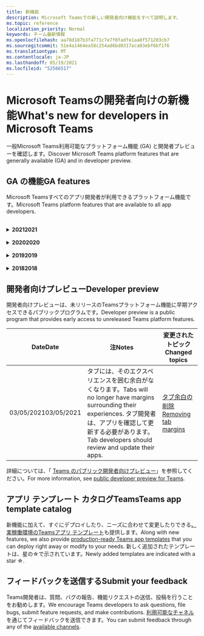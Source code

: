 ```yaml
---
title: 新機能
description: Microsoft Teamsでの新しい開発者向け機能をすべて説明します。
ms.topic: reference
localization_priority: Normal
keywords: チーム最新情報
ms.openlocfilehash: aa78d187b3fa771c7e7f0fadfe1aa8f571203cb7
ms.sourcegitcommit: 51e4a1464ea58c254ad6bd0317aca03ebf6bf1f6
ms.translationtype: MT
ms.contentlocale: ja-JP
ms.lasthandoff: 05/19/2021
ms.locfileid: "52566517"
---
```

# <a name="whats-new-for-developers-in-microsoft-teams"></a><span data-ttu-id="957e9-104">Microsoft Teamsの開発者向けの新機能</span><span class="sxs-lookup"><span data-stu-id="957e9-104">What's new for developers in Microsoft Teams</span></span>

<span data-ttu-id="957e9-105">一般Microsoft Teams利用可能なプラットフォーム機能 (GA) と開発者プレビューを確認します。</span><span class="sxs-lookup"><span data-stu-id="957e9-105">Discover Microsoft Teams platform features that are generally available (GA) and in developer preview.</span></span>

## <a name="ga-features"></a><span data-ttu-id="957e9-106">GA の機能</span><span class="sxs-lookup"><span data-stu-id="957e9-106">GA features</span></span>

<span data-ttu-id="957e9-107">Microsoft Teamsすべてのアプリ開発者が利用できるプラットフォーム機能です。</span><span class="sxs-lookup"><span data-stu-id="957e9-107">Microsoft Teams platform features that are available to all app developers.</span></span>

<br>

<details>

<summary><span data-ttu-id="957e9-108"><b>2021</b></span><span class="sxs-lookup"><span data-stu-id="957e9-108"><b>2021</b></span></span></summary>

| <span data-ttu-id="957e9-109">**Date**</span><span class="sxs-lookup"><span data-stu-id="957e9-109">**Date**</span></span> | <span data-ttu-id="957e9-110">**注**</span><span class="sxs-lookup"><span data-stu-id="957e9-110">**Notes**</span></span> | <span data-ttu-id="957e9-111">**変更されたトピック**</span><span class="sxs-lookup"><span data-stu-id="957e9-111">**Changed topics**</span></span> |
| -------- | --------- | ------------------ |
|<span data-ttu-id="957e9-112">05/13/2021</span><span class="sxs-lookup"><span data-stu-id="957e9-112">05/13/2021</span></span>|<span data-ttu-id="957e9-113">mConnect とスクーラーに関する情報を追加しました。</span><span class="sxs-lookup"><span data-stu-id="957e9-113">Added information on mConnect and Skooler.</span></span>|[<span data-ttu-id="957e9-114">Moodle学習管理システム</span><span class="sxs-lookup"><span data-stu-id="957e9-114">Moodle learning management system</span></span>](resources/moodle-overview.md)
|<span data-ttu-id="957e9-115">05/10/2021</span><span class="sxs-lookup"><span data-stu-id="957e9-115">05/10/2021</span></span>| <span data-ttu-id="957e9-116">マニフェスト v1.10 がリリースされます。</span><span class="sxs-lookup"><span data-stu-id="957e9-116">Manifest v1.10 is released.</span></span>|[<span data-ttu-id="957e9-117">マニフェスト スキーマ</span><span class="sxs-lookup"><span data-stu-id="957e9-117">Manifest schema</span></span>](resources/schema/manifest-schema.md) |
|<span data-ttu-id="957e9-118">05/10/2021</span><span class="sxs-lookup"><span data-stu-id="957e9-118">05/10/2021</span></span>| <span data-ttu-id="957e9-119">アプリのカスタマイズ機能。</span><span class="sxs-lookup"><span data-stu-id="957e9-119">App customization feature.</span></span>| [<span data-ttu-id="957e9-120">Microsoft Teams アプリの設計</span><span class="sxs-lookup"><span data-stu-id="957e9-120">Designing your Microsoft Teams app</span></span>](~/concepts/design/design-teams-app-overview.md#app-customization) |
|<span data-ttu-id="957e9-121">05/07/2021</span><span class="sxs-lookup"><span data-stu-id="957e9-121">05/07/2021</span></span>| <span data-ttu-id="957e9-122">チャットでの音声通話とビデオ通話のディープリンク。</span><span class="sxs-lookup"><span data-stu-id="957e9-122">Deep links for audio and video calls in chat.</span></span> |[<span data-ttu-id="957e9-123">ディープ リンク</span><span class="sxs-lookup"><span data-stu-id="957e9-123">Deep links</span></span>](concepts/build-and-test/deep-links.md#deep-linking-to-an-audio-or-audio-video-call) |
|<span data-ttu-id="957e9-124">04/30/2021</span><span class="sxs-lookup"><span data-stu-id="957e9-124">04/30/2021</span></span>|<span data-ttu-id="957e9-125">Teams ストアにアプリを公開する方法に関する新しいガイダンス。</span><span class="sxs-lookup"><span data-stu-id="957e9-125">New guidance on how to publish apps to the Teams store.</span></span>|<span data-ttu-id="957e9-126">[Teams ストア へのアプリの公開](concepts/deploy-and-publish/appsource/publish.md) [、Teamsストア検証ガイドライン](concepts/deploy-and-publish/appsource/prepare/teams-store-validation-guidelines.md)</span><span class="sxs-lookup"><span data-stu-id="957e9-126">[Publish your app to the Teams store](concepts/deploy-and-publish/appsource/publish.md), [Teams store validation guidelines](concepts/deploy-and-publish/appsource/prepare/teams-store-validation-guidelines.md)</span></span> |
|<span data-ttu-id="957e9-127">04/29/2021</span><span class="sxs-lookup"><span data-stu-id="957e9-127">04/29/2021</span></span> | <span data-ttu-id="957e9-128">新機能: アダプティブ カードのユニバーサル アクション。</span><span class="sxs-lookup"><span data-stu-id="957e9-128">New: Universal Actions for Adaptive Cards.</span></span> | [<span data-ttu-id="957e9-129">アダプティブ カードのユニバーサル アクション</span><span class="sxs-lookup"><span data-stu-id="957e9-129">Universal Actions for Adaptive Cards</span></span>](task-modules-and-cards/cards/universal-actions-for-adaptive-cards/overview.md) |
|<span data-ttu-id="957e9-130">03/18/2021</span><span class="sxs-lookup"><span data-stu-id="957e9-130">03/18/2021</span></span>|<span data-ttu-id="957e9-131">注意: Bot Framework SDK のバージョン 4.10 以降に更新します `TeamsInfo.getMembers` `TeamsInfo.GetMembersAsync` 。</span><span class="sxs-lookup"><span data-stu-id="957e9-131">Notice: Update to version 4.10 or above of the Bot Framework SDK, as we've started with the deprecation process for `TeamsInfo.getMembers` and `TeamsInfo.GetMembersAsync`.</span></span> | [<span data-ttu-id="957e9-132">チーム/チャット メンバーのボット API の変更</span><span class="sxs-lookup"><span data-stu-id="957e9-132">Bot API Changes for Team/Chat Members</span></span>](resources/team-chat-member-api-changes.md) |
|<span data-ttu-id="957e9-133">03/05/2021</span><span class="sxs-lookup"><span data-stu-id="957e9-133">03/05/2021</span></span>|<span data-ttu-id="957e9-134">注意: タブには、そのエクスペリエンスを囲む余白がなくなります。</span><span class="sxs-lookup"><span data-stu-id="957e9-134">Notice: Tabs will no longer have margins surrounding their experiences.</span></span> <span data-ttu-id="957e9-135">タブ開発者は、アプリを確認して更新する必要があります。</span><span class="sxs-lookup"><span data-stu-id="957e9-135">Tab developers should review and update their apps.</span></span> | [<span data-ttu-id="957e9-136">タブ余白の削除</span><span class="sxs-lookup"><span data-stu-id="957e9-136">Removing tab margins</span></span>](resources/removing-tab-margins.md) |
|<span data-ttu-id="957e9-137">03/05/2021</span><span class="sxs-lookup"><span data-stu-id="957e9-137">03/05/2021</span></span>|<span data-ttu-id="957e9-138">既定のインストール スコープとグループの機能は、開発者プレビューで行われます。</span><span class="sxs-lookup"><span data-stu-id="957e9-138">Default install scope and group capability is in developer preview.</span></span>| [<span data-ttu-id="957e9-139">既定のインストール スコープとグループの機能</span><span class="sxs-lookup"><span data-stu-id="957e9-139">Default install scope and group capability</span></span>](concepts/deploy-and-publish/add-default-install-scope.md) |
|<span data-ttu-id="957e9-140">03/05/2021</span><span class="sxs-lookup"><span data-stu-id="957e9-140">03/05/2021</span></span>|<span data-ttu-id="957e9-141">個人用アプリのタブを並べ替えます。</span><span class="sxs-lookup"><span data-stu-id="957e9-141">Reorder personal app tabs.</span></span>|[<span data-ttu-id="957e9-142">個人用アプリでチャット タブを並べ替え</span><span class="sxs-lookup"><span data-stu-id="957e9-142">Reorder the chat tab in personal apps</span></span>](tabs/how-to/create-tab-pages/content-page.md#reorder-static-personal-tabs)|
|<span data-ttu-id="957e9-143">03/04/2021</span><span class="sxs-lookup"><span data-stu-id="957e9-143">03/04/2021</span></span>|<span data-ttu-id="957e9-144">アダプティブカードでの情報マスキング。</span><span class="sxs-lookup"><span data-stu-id="957e9-144">Information masking in Adaptive cards.</span></span>| [<span data-ttu-id="957e9-145">アダプティブカードでの情報マスキング</span><span class="sxs-lookup"><span data-stu-id="957e9-145">Information masking in Adaptive cards</span></span>](task-modules-and-cards/cards/cards-format.md#information-masking-in-adaptive-cards) |
|<span data-ttu-id="957e9-146">02/19/2021</span><span class="sxs-lookup"><span data-stu-id="957e9-146">02/19/2021</span></span>|<span data-ttu-id="957e9-147">位置情報機能を追加しました。</span><span class="sxs-lookup"><span data-stu-id="957e9-147">Added location capabilities.</span></span> <br/> <span data-ttu-id="957e9-148">位置情報の情報は、デバイス機能の概要、ネイティブデバイスのアクセス許可、メディア機能の統合、QR またはバーコード スキャナー機能ファイルに追加されます。</span><span class="sxs-lookup"><span data-stu-id="957e9-148">Location capabilities information is added in the device capabilities overview, native device permissions, integrate media capabilities, and QR or barcode scanner capability files.</span></span>|<span data-ttu-id="957e9-149">[概要](concepts/device-capabilities/device-capabilities-overview.md), [デバイスのアクセス許可を要求](concepts/device-capabilities/native-device-permissions.md)する , [メディア機能の統合](concepts/device-capabilities/mobile-camera-image-permissions.md), [QR またはバーコード スキャナ機能の統合](concepts/device-capabilities/qr-barcode-scanner-capability.md), [位置情報機能の統合](concepts/device-capabilities/location-capability.md)</span><span class="sxs-lookup"><span data-stu-id="957e9-149">[Overview](concepts/device-capabilities/device-capabilities-overview.md), [Request device permissions](concepts/device-capabilities/native-device-permissions.md), [Integrate media capabilities](concepts/device-capabilities/mobile-camera-image-permissions.md), [Integrate QR or barcode scanner capability](concepts/device-capabilities/qr-barcode-scanner-capability.md), [Integrate location capabilities](concepts/device-capabilities/location-capability.md)</span></span> |
|<span data-ttu-id="957e9-150">02/18/2021</span><span class="sxs-lookup"><span data-stu-id="957e9-150">02/18/2021</span></span>|<span data-ttu-id="957e9-151">QRまたはバーコードスキャナ機能を追加しました。</span><span class="sxs-lookup"><span data-stu-id="957e9-151">Added QR or barcode scanner capability.</span></span> <br/> <span data-ttu-id="957e9-152">QR またはバーコード スキャナーの機能情報は、デバイス機能の概要、ネイティブデバイスのアクセス許可、および統合メディア機能ファイルに追加されます。</span><span class="sxs-lookup"><span data-stu-id="957e9-152">QR or barcode scanner  capability information is added in the device capabilities overview, native device permissions, and integrate media capabilities files.</span></span>|<span data-ttu-id="957e9-153">[概要](concepts/device-capabilities/device-capabilities-overview.md), [デバイスのアクセス許可を要求](concepts/device-capabilities/native-device-permissions.md)する , [メディア機能の統合](concepts/device-capabilities/mobile-camera-image-permissions.md), [QR またはバーコード スキャナ機能の統合](concepts/device-capabilities/qr-barcode-scanner-capability.md)</span><span class="sxs-lookup"><span data-stu-id="957e9-153">[Overview](concepts/device-capabilities/device-capabilities-overview.md), [Request device permissions](concepts/device-capabilities/native-device-permissions.md), [Integrate media capabilities](concepts/device-capabilities/mobile-camera-image-permissions.md), [Integrate QR or barcode scanner capability](concepts/device-capabilities/qr-barcode-scanner-capability.md)</span></span> |
|<span data-ttu-id="957e9-154">02/09/2021</span><span class="sxs-lookup"><span data-stu-id="957e9-154">02/09/2021</span></span>|<span data-ttu-id="957e9-155">デバイス機能の概要を追加しました。</span><span class="sxs-lookup"><span data-stu-id="957e9-155">Added device capabilities overview.</span></span> <br/> <span data-ttu-id="957e9-156">マイクロフォン機能情報は、ネイティブデバイスのアクセス許可に追加され、メディアケーパビリティファイルを統合します。</span><span class="sxs-lookup"><span data-stu-id="957e9-156">Microphone capability information is added in the native device permissions and integrate media capabilities files.</span></span>|<span data-ttu-id="957e9-157">[概要](concepts/device-capabilities/device-capabilities-overview.md), [デバイスのアクセス許可を要求](concepts/device-capabilities/native-device-permissions.md)する , [メディア機能の統合](concepts/device-capabilities/mobile-camera-image-permissions.md)</span><span class="sxs-lookup"><span data-stu-id="957e9-157">[Overview](concepts/device-capabilities/device-capabilities-overview.md), [Request device permissions](concepts/device-capabilities/native-device-permissions.md), [Integrate media capabilities](concepts/device-capabilities/mobile-camera-image-permissions.md)</span></span>|

<br>

</details>

<br>

<details>
  
<summary><span data-ttu-id="957e9-158"><b>2020</b></span><span class="sxs-lookup"><span data-stu-id="957e9-158"><b>2020</b></span></span></summary>

| <span data-ttu-id="957e9-159">**Date**</span><span class="sxs-lookup"><span data-stu-id="957e9-159">**Date**</span></span> | <span data-ttu-id="957e9-160">**注**</span><span class="sxs-lookup"><span data-stu-id="957e9-160">**Notes**</span></span> | <span data-ttu-id="957e9-161">**変更されたトピック**</span><span class="sxs-lookup"><span data-stu-id="957e9-161">**Changed topics**</span></span> |
| -------- | --------- | ------------------ |
|<span data-ttu-id="957e9-162">11/30/2020</span><span class="sxs-lookup"><span data-stu-id="957e9-162">11/30/2020</span></span>|<span data-ttu-id="957e9-163">タブのTeams ToolkitとVisual Studio Codeとのアイデンティティ プラットフォームの統合。</span><span class="sxs-lookup"><span data-stu-id="957e9-163">Identity platform integration with Teams Toolkit and Visual Studio Code for tabs.</span></span>|[<span data-ttu-id="957e9-164">Teams ToolkitとタブのVisual Studio Codeを使用したシングル サインオン認証</span><span class="sxs-lookup"><span data-stu-id="957e9-164">Single sign-on authentication with Teams Toolkit and Visual Studio Code for tabs</span></span>](toolkit/visual-studio-code-tab-sso.md)|
|<span data-ttu-id="957e9-165">11/16/2020</span><span class="sxs-lookup"><span data-stu-id="957e9-165">11/16/2020</span></span>|<span data-ttu-id="957e9-166">Teamsアプリ マニフェストがバージョン 1.8 に更新されました。</span><span class="sxs-lookup"><span data-stu-id="957e9-166">Teams app manifest updated to version 1.8.</span></span>|[<span data-ttu-id="957e9-167">リファレンス: Microsoft Teamsのマニフェスト スキーマ</span><span class="sxs-lookup"><span data-stu-id="957e9-167">Reference: Manifest schema for Microsoft Teams</span></span>](resources/schema/manifest-schema.md)|
|<span data-ttu-id="957e9-168">11/10/2020</span><span class="sxs-lookup"><span data-stu-id="957e9-168">11/10/2020</span></span>|<span data-ttu-id="957e9-169">Teamsボット設計ガイドライン。</span><span class="sxs-lookup"><span data-stu-id="957e9-169">Teams bot design guidelines.</span></span>|[<span data-ttu-id="957e9-170">ボットの設計ガイドライン</span><span class="sxs-lookup"><span data-stu-id="957e9-170">Bot design guidelines</span></span>](bots/design/bots.md)|
|<span data-ttu-id="957e9-171">09/30/2020</span><span class="sxs-lookup"><span data-stu-id="957e9-171">09/30/2020</span></span>|<span data-ttu-id="957e9-172">モバイル デバイス上のボットへのファイルの送受信がサポートされるようになりました。</span><span class="sxs-lookup"><span data-stu-id="957e9-172">Sending and receiving files to bots on mobile devices is now supported.</span></span>|[<span data-ttu-id="957e9-173">ボットを介してファイルを送受信する</span><span class="sxs-lookup"><span data-stu-id="957e9-173">Send and receive files through your bot</span></span>](resources/bot-v3/bots-files.md)|
|<span data-ttu-id="957e9-174">09/22/2020</span><span class="sxs-lookup"><span data-stu-id="957e9-174">09/22/2020</span></span>|<span data-ttu-id="957e9-175">Teams開発の開始に関する新しい情報。</span><span class="sxs-lookup"><span data-stu-id="957e9-175">New information for getting started with Teams development.</span></span>|[<span data-ttu-id="957e9-176">初めてのTeamsアプリの概要を構築する</span><span class="sxs-lookup"><span data-stu-id="957e9-176">Build your first Teams app overview</span></span>](build-your-first-app/build-first-app-overview.md)|
|<span data-ttu-id="957e9-177">09/18/2020</span><span class="sxs-lookup"><span data-stu-id="957e9-177">09/18/2020</span></span>|<span data-ttu-id="957e9-178">会議中のTeamsアプリのサポート (リリース プレビュー)。</span><span class="sxs-lookup"><span data-stu-id="957e9-178">Support for in-meeting Teams apps (Release Preview).</span></span>|<span data-ttu-id="957e9-179">Teams[会議での会議とアプリのTeams用](apps-in-teams-meetings/create-apps-for-teams-meetings.md)[のアプリを作成する](apps-in-teams-meetings/teams-apps-in-meetings.md)</span><span class="sxs-lookup"><span data-stu-id="957e9-179">[Create apps for Teams meetings](apps-in-teams-meetings/create-apps-for-teams-meetings.md) and [Apps in Teams meetings](apps-in-teams-meetings/teams-apps-in-meetings.md)</span></span>|
|<span data-ttu-id="957e9-180">08/19/2020</span><span class="sxs-lookup"><span data-stu-id="957e9-180">08/19/2020</span></span>|<span data-ttu-id="957e9-181">マイクロソフト Graph でTeams メッセージをインポートします。</span><span class="sxs-lookup"><span data-stu-id="957e9-181">Import Teams messages with Microsoft Graph.</span></span>|[<span data-ttu-id="957e9-182">Microsoft Graph を使用してサードパーティのプラットフォーム メッセージを Teams にインポートする</span><span class="sxs-lookup"><span data-stu-id="957e9-182">Import third-party platform messages to Teams using Microsoft Graph</span></span>](graph-api/import-messages/import-external-messages-to-teams.md)
| <span data-ttu-id="957e9-183">08/12/2020</span><span class="sxs-lookup"><span data-stu-id="957e9-183">08/12/2020</span></span> |<span data-ttu-id="957e9-184">受信 Webhook でのアダプティブ カードのサポートが GA に移動しました。</span><span class="sxs-lookup"><span data-stu-id="957e9-184">Adaptive Cards support in incoming webhook moved to GA.</span></span>|[<span data-ttu-id="957e9-185">受信 Webhook を使用してアダプティブ カードを送信する</span><span class="sxs-lookup"><span data-stu-id="957e9-185">Send adaptive cards using an incoming webhook</span></span>](~/webhooks-and-connectors/how-to/connectors-using.md#send-adaptive-cards-using-an-incoming-webhook) |
|<span data-ttu-id="957e9-186">08/10/2020</span><span class="sxs-lookup"><span data-stu-id="957e9-186">08/10/2020</span></span>|<span data-ttu-id="957e9-187">Visual Studio Toolkitを使用してTeamsアプリの構築を開始します。</span><span class="sxs-lookup"><span data-stu-id="957e9-187">Get started building Teams apps with the Visual Studio Toolkit.</span></span>|[<span data-ttu-id="957e9-188">Microsoft Teams ToolkitとVisual Studio Codeを使用してアプリを構築する</span><span class="sxs-lookup"><span data-stu-id="957e9-188">Build apps with the Microsoft Teams Toolkit and Visual Studio Code</span></span>](toolkit/visual-studio-overview.md) |
|<span data-ttu-id="957e9-189">08/06/2020</span><span class="sxs-lookup"><span data-stu-id="957e9-189">08/06/2020</span></span>|<span data-ttu-id="957e9-190">タブ SSO 認証のサポート。</span><span class="sxs-lookup"><span data-stu-id="957e9-190">Support for Tabs SSO authentication.</span></span>|[<span data-ttu-id="957e9-191">SSO Microsoft Teams タブの開発</span><span class="sxs-lookup"><span data-stu-id="957e9-191">Develop an SSO Microsoft Teams Tab</span></span>](tabs/how-to/authentication/auth-aad-sso.md#develop-an-sso-microsoft-teams-tab) |
|<span data-ttu-id="957e9-192">07/27/2020</span><span class="sxs-lookup"><span data-stu-id="957e9-192">07/27/2020</span></span> | <span data-ttu-id="957e9-193">プロアクティブなボットとメッセージをGraphします (パブリック プレビュー)。</span><span class="sxs-lookup"><span data-stu-id="957e9-193">Graph proactive bots and messages (Public Preview).</span></span>|[<span data-ttu-id="957e9-194">Microsoft GraphでのTeamsで、プロアクティブなボットのインストールとプロアクティブなメッセージングを有効にします。</span><span class="sxs-lookup"><span data-stu-id="957e9-194">Enable proactive bot installation and proactive messaging in Teams with Microsoft Graph</span></span>](graph-api/proactive-bots-and-messages/graph-proactive-bots-and-messages.md)|
| <span data-ttu-id="957e9-195">07/22/2020</span><span class="sxs-lookup"><span data-stu-id="957e9-195">07/22/2020</span></span> |<span data-ttu-id="957e9-196">モバイル デバイス機能の更新。</span><span class="sxs-lookup"><span data-stu-id="957e9-196">Mobile device capability updates.</span></span>|<span data-ttu-id="957e9-197">[[Microsoft Teams] タブのデバイスのアクセス許可を要求する](concepts/device-capabilities/native-device-permissions.md)</span><span class="sxs-lookup"><span data-stu-id="957e9-197">[Request device permissions for your Microsoft Teams tab](concepts/device-capabilities/native-device-permissions.md)</span></span> |
|<span data-ttu-id="957e9-198">07/20/2020</span><span class="sxs-lookup"><span data-stu-id="957e9-198">07/20/2020</span></span>|<span data-ttu-id="957e9-199">Teamsアプリソース提出のためのアプリ検証ツール。</span><span class="sxs-lookup"><span data-stu-id="957e9-199">Teams App Validation Tool for AppSource submissions.</span></span>|[<span data-ttu-id="957e9-200">Teamsアプリ検証ツール</span><span class="sxs-lookup"><span data-stu-id="957e9-200">Teams App Validation Tool</span></span>](concepts/deploy-and-publish/appsource/prepare/submission-checklist.md)
|<span data-ttu-id="957e9-201">07/15/2020</span><span class="sxs-lookup"><span data-stu-id="957e9-201">07/15/2020</span></span>|<span data-ttu-id="957e9-202">Teamsの仮想アシスタントを作成します。</span><span class="sxs-lookup"><span data-stu-id="957e9-202">Create a virtual assistant for Teams.</span></span>|[<span data-ttu-id="957e9-203">Microsoft Teamsのバーチャルアシスタント</span><span class="sxs-lookup"><span data-stu-id="957e9-203">Virtual Assistant for Microsoft Teams</span></span>](samples/virtual-assistant.md)|
|<span data-ttu-id="957e9-204">07/14/2020</span><span class="sxs-lookup"><span data-stu-id="957e9-204">07/14/2020</span></span>|<span data-ttu-id="957e9-205">ネイティブロードインジケータのドキュメントを表示します。</span><span class="sxs-lookup"><span data-stu-id="957e9-205">Surfacing a native loading indicator documentation.</span></span>|[<span data-ttu-id="957e9-206">ネイティブローディングインジケータの表示</span><span class="sxs-lookup"><span data-stu-id="957e9-206">Showing a native loading indicator</span></span>](tabs/how-to/create-tab-pages/content-page.md#show-a-native-loading-indicator)
|<span data-ttu-id="957e9-207">07/01/2020</span><span class="sxs-lookup"><span data-stu-id="957e9-207">07/01/2020</span></span>|<span data-ttu-id="957e9-208">Visual Studio Code Toolkitを使用してTeamsアプリの構築を開始します。</span><span class="sxs-lookup"><span data-stu-id="957e9-208">Get started building Teams apps with the Visual Studio Code Toolkit.</span></span>|[<span data-ttu-id="957e9-209">Microsoft Teams ToolkitとVisual Studio Codeを使用してアプリを構築する</span><span class="sxs-lookup"><span data-stu-id="957e9-209">Build apps with the Microsoft Teams Toolkit and Visual Studio Code</span></span>](toolkit/visual-studio-code-overview.md) |
|<span data-ttu-id="957e9-210">07/01/2020</span><span class="sxs-lookup"><span data-stu-id="957e9-210">07/01/2020</span></span>|<span data-ttu-id="957e9-211">Teams Web クライアントおよびデスクトップ クライアントのタブ GA のシングル サインオン。</span><span class="sxs-lookup"><span data-stu-id="957e9-211">Single sign-on for tabs GA for Teams web and desktop clients.</span></span>|[<span data-ttu-id="957e9-212">シングルSign-On (SSO)</span><span class="sxs-lookup"><span data-stu-id="957e9-212">Single Sign-On (SSO)</span></span>](tabs/how-to/authentication/auth-aad-sso.md)|
|<span data-ttu-id="957e9-213">06/05/2020</span><span class="sxs-lookup"><span data-stu-id="957e9-213">06/05/2020</span></span>| <span data-ttu-id="957e9-214">マニフェスト スキーマがバージョン 1.7 に更新されました。</span><span class="sxs-lookup"><span data-stu-id="957e9-214">Manifest schema updated to version 1.7.</span></span>| [<span data-ttu-id="957e9-215">リファレンス: Microsoft Teamsのマニフェスト スキーマ</span><span class="sxs-lookup"><span data-stu-id="957e9-215">Reference: Manifest schema for Microsoft Teams</span></span>](resources/schema/manifest-schema.md)|
|<span data-ttu-id="957e9-216">05/18/2020</span><span class="sxs-lookup"><span data-stu-id="957e9-216">05/18/2020</span></span>|<span data-ttu-id="957e9-217">Power Virtual AgentsをTeamsと統合します。</span><span class="sxs-lookup"><span data-stu-id="957e9-217">Integrate Power Virtual Agents with Teams.</span></span>|[<span data-ttu-id="957e9-218">Power Virtual AgentsチャットボットをMicrosoft Teamsと統合する</span><span class="sxs-lookup"><span data-stu-id="957e9-218">Integrate a Power Virtual Agents chatbot with Microsoft Teams</span></span>](bots/how-to/add-power-virtual-agents-bot-to-teams.md)|
|<span data-ttu-id="957e9-219">04/01/2020</span><span class="sxs-lookup"><span data-stu-id="957e9-219">04/01/2020</span></span>|<span data-ttu-id="957e9-220">TEAMS用のシフトコネクタとWFMシステムを統合します。</span><span class="sxs-lookup"><span data-stu-id="957e9-220">Integrate WFM systems with Shifts Connector for Teams.</span></span>|[<span data-ttu-id="957e9-221">Microsoft TeamsWFM コネクタをシフトする</span><span class="sxs-lookup"><span data-stu-id="957e9-221">Microsoft Teams Shifts WFM connectors</span></span>](samples/shifts-wfm-connectors.md)
| <span data-ttu-id="957e9-222">03/24/2020</span><span class="sxs-lookup"><span data-stu-id="957e9-222">03/24/2020</span></span> | <span data-ttu-id="957e9-223">会話の 1 つのメンバーを取得するためのサポートと、ページ化されたメンバーの取得に対する追加のサポートが追加されました。</span><span class="sxs-lookup"><span data-stu-id="957e9-223">Added support for retrieving a single member of a conversation, and additional support for retrieving paged members.</span></span> | [<span data-ttu-id="957e9-224">Teams のコンテキストをボット用に取得する</span><span class="sxs-lookup"><span data-stu-id="957e9-224">Get Teams context for your bot</span></span>](~/bots/how-to/get-teams-context.md) |

<br>

</details>

<br>

<details>
  
<summary><span data-ttu-id="957e9-225"><b>2019</b></span><span class="sxs-lookup"><span data-stu-id="957e9-225"><b>2019</b></span></span></summary>

| <span data-ttu-id="957e9-226">**Date**</span><span class="sxs-lookup"><span data-stu-id="957e9-226">**Date**</span></span> | <span data-ttu-id="957e9-227">**注**</span><span class="sxs-lookup"><span data-stu-id="957e9-227">**Notes**</span></span> | <span data-ttu-id="957e9-228">**変更されたトピック**</span><span class="sxs-lookup"><span data-stu-id="957e9-228">**Changed topics**</span></span> |
| -------- | --------- | ------------------ |
| <span data-ttu-id="957e9-229">12/26/2019</span><span class="sxs-lookup"><span data-stu-id="957e9-229">12/26/2019</span></span> | <span data-ttu-id="957e9-230">`replyToId`ボットに送信されるペイロードのパラメーターは暗号化されなくなり、この値を使用してこれらのメッセージへのディープリンクを構築できます。</span><span class="sxs-lookup"><span data-stu-id="957e9-230">The `replyToId` parameter in payloads sent to a bot is no longer encrypted, allowing you to use this value to construct deeplinks to these messages.</span></span> <span data-ttu-id="957e9-231">メッセージ ペイロードには、 パラメータに暗号化された値が含まれます `legacy.replyToId` 。</span><span class="sxs-lookup"><span data-stu-id="957e9-231">Message payloads include the encrypted values in the parameter `legacy.replyToId`.</span></span>  |
| <span data-ttu-id="957e9-232">11/05/2019</span><span class="sxs-lookup"><span data-stu-id="957e9-232">11/05/2019</span></span> | <span data-ttu-id="957e9-233">Teams JavaScript SDK を使用したシングル サインオン。</span><span class="sxs-lookup"><span data-stu-id="957e9-233">Single sign-on using the Teams JavaScript SDK.</span></span> | [<span data-ttu-id="957e9-234">シングル サインオン</span><span class="sxs-lookup"><span data-stu-id="957e9-234">Single sign-on</span></span>](tabs/how-to/authentication/auth-aad-sso.md) |
| <span data-ttu-id="957e9-235">10/31/2019</span><span class="sxs-lookup"><span data-stu-id="957e9-235">10/31/2019</span></span> | <span data-ttu-id="957e9-236">会話型ボットとメッセージング拡張機能のドキュメントは、4.6 Bot Framework SDK を反映するように更新されました。</span><span class="sxs-lookup"><span data-stu-id="957e9-236">Conversational bots and messaging extension documentation updated to reflect the 4.6 Bot Framework SDK.</span></span> <span data-ttu-id="957e9-237">v3 SDK のドキュメントは、「リソース」セクションで参照できます。</span><span class="sxs-lookup"><span data-stu-id="957e9-237">Documentation for the v3 SDK is available in the Resources section.</span></span> | <span data-ttu-id="957e9-238">すべてのボットとメッセージングの拡張機能のドキュメント。</span><span class="sxs-lookup"><span data-stu-id="957e9-238">All bot and messaging extension documentation.</span></span> |
| <span data-ttu-id="957e9-239">10/31/2019</span><span class="sxs-lookup"><span data-stu-id="957e9-239">10/31/2019</span></span> | <span data-ttu-id="957e9-240">新しいドキュメント構造、および主要な記事リファクタリング。</span><span class="sxs-lookup"><span data-stu-id="957e9-240">New documentation structure, and major article refactoring.</span></span> <span data-ttu-id="957e9-241">GitHub問題を作成して、デッドリンクまたは404のを報告してください。</span><span class="sxs-lookup"><span data-stu-id="957e9-241">Please report any dead links or 404's by creating a GitHub Issue.</span></span> | <span data-ttu-id="957e9-242">彼ら皆！</span><span class="sxs-lookup"><span data-stu-id="957e9-242">All of them!</span></span> |
| <span data-ttu-id="957e9-243">09/13/2019</span><span class="sxs-lookup"><span data-stu-id="957e9-243">09/13/2019</span></span> | <span data-ttu-id="957e9-244">要求ボットは、アクションベースのメッセージング拡張機能からインストールされます。</span><span class="sxs-lookup"><span data-stu-id="957e9-244">Request bot is installed from action-based messaging extension.</span></span> | [<span data-ttu-id="957e9-245">メッセージング拡張機能を使用してアクションを開始する</span><span class="sxs-lookup"><span data-stu-id="957e9-245">Initiate actions with messaging extensions</span></span>](resources/messaging-extension-v3/create-extensions.md#request-to-install-your-conversational-bot)
| <span data-ttu-id="957e9-246">08/28/2019</span><span class="sxs-lookup"><span data-stu-id="957e9-246">08/28/2019</span></span> | <span data-ttu-id="957e9-247">タブとコネクタでのプライベート チャネルのサポート。</span><span class="sxs-lookup"><span data-stu-id="957e9-247">Support for private channels in tabs and Connectors.</span></span> | [<span data-ttu-id="957e9-248">タブのコンテキストを取得する</span><span class="sxs-lookup"><span data-stu-id="957e9-248">Get context for your tab</span></span>](tabs/how-to/access-teams-context.md#retrieving-context-in-private-channels) |
| <span data-ttu-id="957e9-249">06/20/2019</span><span class="sxs-lookup"><span data-stu-id="957e9-249">06/20/2019</span></span> | <span data-ttu-id="957e9-250">外部 Web サイトからTeamsチャネルに外部 Web サイトを共有します。</span><span class="sxs-lookup"><span data-stu-id="957e9-250">Share an external website, from an external website, into a Teams channel.</span></span> | [<span data-ttu-id="957e9-251">Teamsに共有</span><span class="sxs-lookup"><span data-stu-id="957e9-251">Share to Teams</span></span>](~/share-to-teams.md) |
| <span data-ttu-id="957e9-252">05/25/2019</span><span class="sxs-lookup"><span data-stu-id="957e9-252">05/25/2019</span></span> | <span data-ttu-id="957e9-253">タスク モジュールからのボット メッセージで応答します。</span><span class="sxs-lookup"><span data-stu-id="957e9-253">Respond with bot message from task module.</span></span> | [<span data-ttu-id="957e9-254">タスク モジュールからのボット メッセージで応答する</span><span class="sxs-lookup"><span data-stu-id="957e9-254">Respond with bot message from task module</span></span>](resources/messaging-extension-v3/create-extensions.md#respond-with-an-adaptive-card-message-sent-from-a-bot) |
| <span data-ttu-id="957e9-255">05/25/2019</span><span class="sxs-lookup"><span data-stu-id="957e9-255">05/25/2019</span></span> | <span data-ttu-id="957e9-256">グループチャットのボット。</span><span class="sxs-lookup"><span data-stu-id="957e9-256">Bots in group chats.</span></span> | [<span data-ttu-id="957e9-257">グループチャットまたはチャンネルでボットとの対話</span><span class="sxs-lookup"><span data-stu-id="957e9-257">Interact with a bot in group chat or channel</span></span>](~/concepts/bots/bot-conversations/bots-conv-channel.md) |
| <span data-ttu-id="957e9-258">05/20/2019</span><span class="sxs-lookup"><span data-stu-id="957e9-258">05/20/2019</span></span> | <span data-ttu-id="957e9-259">アプリ マニフェストのローカライズ。</span><span class="sxs-lookup"><span data-stu-id="957e9-259">App manifest localization.</span></span> | [<span data-ttu-id="957e9-260">アプリのローカライズ</span><span class="sxs-lookup"><span data-stu-id="957e9-260">App localization</span></span>](~/publishing/apps-localization.md) |
| <span data-ttu-id="957e9-261">05/20/2019</span><span class="sxs-lookup"><span data-stu-id="957e9-261">05/20/2019</span></span> | <span data-ttu-id="957e9-262">メッセージアクション。</span><span class="sxs-lookup"><span data-stu-id="957e9-262">Message actions.</span></span> | [<span data-ttu-id="957e9-263">メッセージアクション</span><span class="sxs-lookup"><span data-stu-id="957e9-263">Message Actions</span></span>](resources/messaging-extension-v3/create-extensions.md#action-type-message-extensions) |
| <span data-ttu-id="957e9-264">05/20/2019</span><span class="sxs-lookup"><span data-stu-id="957e9-264">05/20/2019</span></span> | <span data-ttu-id="957e9-265">リンクの展開 (カスタム URL プレビュー)</span><span class="sxs-lookup"><span data-stu-id="957e9-265">Link unfurling (custom URL previews).</span></span> | [<span data-ttu-id="957e9-266">リンク展開</span><span class="sxs-lookup"><span data-stu-id="957e9-266">Link unfurling</span></span>](messaging-extensions/how-to/link-unfurling.md)|
| <span data-ttu-id="957e9-267">05/06/2019</span><span class="sxs-lookup"><span data-stu-id="957e9-267">05/06/2019</span></span> | <span data-ttu-id="957e9-268">ストア アプリのアプリケーション認定プログラム。</span><span class="sxs-lookup"><span data-stu-id="957e9-268">Application Certification program for store apps.</span></span> | [<span data-ttu-id="957e9-269">アプリケーション認定</span><span class="sxs-lookup"><span data-stu-id="957e9-269">Application Certification</span></span>](~/concepts/deploy-and-publish/appsource/post-publish/overview.md#complete-microsoft-365-certification) |
| <span data-ttu-id="957e9-270">05/06/2019</span><span class="sxs-lookup"><span data-stu-id="957e9-270">05/06/2019</span></span> | <span data-ttu-id="957e9-271">アプリ テンプレートが利用可能になりました。</span><span class="sxs-lookup"><span data-stu-id="957e9-271">App Templates are now available.</span></span> | [<span data-ttu-id="957e9-272">アプリ テンプレート</span><span class="sxs-lookup"><span data-stu-id="957e9-272">App Templates</span></span>](~/samples/app-templates.md) |
| <span data-ttu-id="957e9-273">04/23/2019</span><span class="sxs-lookup"><span data-stu-id="957e9-273">04/23/2019</span></span> | <span data-ttu-id="957e9-274">アクションベースのメッセージング拡張機能を使用できるようになりました。</span><span class="sxs-lookup"><span data-stu-id="957e9-274">Action-based Messaging Extensions are now available.</span></span> | [<span data-ttu-id="957e9-275">アクション ベースのメッセージ拡張</span><span class="sxs-lookup"><span data-stu-id="957e9-275">Action-based Message Extensions</span></span>](~/concepts/messaging-extensions/create-extensions.md) |
| <span data-ttu-id="957e9-276">02/18/2019</span><span class="sxs-lookup"><span data-stu-id="957e9-276">02/18/2019</span></span> | <span data-ttu-id="957e9-277">プライベートチャットへのディープリンクを作成することは、開発者のプレビューから外れ、利用可能です。</span><span class="sxs-lookup"><span data-stu-id="957e9-277">Creating deep links to private chat is out of developer preview and available.</span></span> | [<span data-ttu-id="957e9-278">チャットへのディープ リンクの設定</span><span class="sxs-lookup"><span data-stu-id="957e9-278">Deep linking to a chat</span></span>](concepts/build-and-test/deep-links.md#deep-linking-to-a-chat) |
| <span data-ttu-id="957e9-279">01/23/2019</span><span class="sxs-lookup"><span data-stu-id="957e9-279">01/23/2019</span></span> | <span data-ttu-id="957e9-280">SKU とライセンスのサーフェーシングタブコンテキストの情報を入力します。</span><span class="sxs-lookup"><span data-stu-id="957e9-280">Surfacing SKU and licenceType information in the tab context.</span></span> | [<span data-ttu-id="957e9-281">タブコンテキスト</span><span class="sxs-lookup"><span data-stu-id="957e9-281">Tab Context</span></span>](~/concepts/tabs/tabs-context.md) |

<br>

</details>

<br>

<details>

<summary><span data-ttu-id="957e9-282"><b>2018</b></span><span class="sxs-lookup"><span data-stu-id="957e9-282"><b>2018</b></span></span></summary>

| <span data-ttu-id="957e9-283">**Date**</span><span class="sxs-lookup"><span data-stu-id="957e9-283">**Date**</span></span> | <span data-ttu-id="957e9-284">**注**</span><span class="sxs-lookup"><span data-stu-id="957e9-284">**Notes**</span></span> | <span data-ttu-id="957e9-285">**変更されたトピック**</span><span class="sxs-lookup"><span data-stu-id="957e9-285">**Changed topics**</span></span> |
| -------- | --------- | ------------------ |
| <span data-ttu-id="957e9-286">2018 年 11 月 12 日</span><span class="sxs-lookup"><span data-stu-id="957e9-286">11/12/2018</span></span> | <span data-ttu-id="957e9-287">グループ チャットのタブは、リリース版のTeamsで使用できるようになっており、開発者プレビューから移動されました。</span><span class="sxs-lookup"><span data-stu-id="957e9-287">Tabs in group chat is now available in the released version of Teams, and has been moved out of developer preview.</span></span> <span data-ttu-id="957e9-288">この作業の一環として、タブセクションはわかりやすくするために修正されました。</span><span class="sxs-lookup"><span data-stu-id="957e9-288">As part of this work, the tabs section has been reworked for clarity.</span></span>| [<span data-ttu-id="957e9-289">構成可能なタブ</span><span class="sxs-lookup"><span data-stu-id="957e9-289">Configurable tabs</span></span>](~/concepts/tabs/tabs-configurable.md) |
| <span data-ttu-id="957e9-290">11/11/2018</span><span class="sxs-lookup"><span data-stu-id="957e9-290">11/11/2018</span></span> | <span data-ttu-id="957e9-291">ノード JS と .NET/C# の開始は、Teamsのアプリ スタジオを使用するように更新され、Azure でのノードベースのTeamsアプリのホスティングに関する新しいセクションが追加されました。</span><span class="sxs-lookup"><span data-stu-id="957e9-291">Getting started for Node JS and for .NET/C# has been updated to use App Studio in Teams, and a new section has been added on hosting Node based Teams apps in Azure.</span></span> | <span data-ttu-id="957e9-292">[C#/.NET とアプリ スタジオを使用してMicrosoft Teams プラットフォームを開始](~/get-started/get-started-dotnet-app-studio.md)し、[ノード JS とアプリ スタジオを使用して Microsoft Teams プラットフォームを開始し](~/get-started/get-started-nodejs-app-studio.md)[、Azure でノード Teams アプリをホストする](~/get-started/get-started-nodejs-in-azure.md)</span><span class="sxs-lookup"><span data-stu-id="957e9-292">[Get started on the Microsoft Teams platform with C#/.NET and App Studio](~/get-started/get-started-dotnet-app-studio.md),  [Get started on the Microsoft Teams platform with Node JS and App Studio](~/get-started/get-started-nodejs-app-studio.md), [Host your Node Teams app in Azure](~/get-started/get-started-nodejs-in-azure.md)</span></span>|
| <span data-ttu-id="957e9-293">11/09/2018</span><span class="sxs-lookup"><span data-stu-id="957e9-293">11/09/2018</span></span> | <span data-ttu-id="957e9-294">ユーザー間のプライベート チャットへのディープ リンクを作成できるようになりました。</span><span class="sxs-lookup"><span data-stu-id="957e9-294">You can now create deep links to private chats between users.</span></span> | [<span data-ttu-id="957e9-295">チャットへのディープ リンクの設定</span><span class="sxs-lookup"><span data-stu-id="957e9-295">Deep linking to a chat</span></span>](concepts/build-and-test/deep-links.md#deep-linking-to-a-chat) |
| <span data-ttu-id="957e9-296">2018 年 11 月 8 日</span><span class="sxs-lookup"><span data-stu-id="957e9-296">11/08/2018</span></span> | <span data-ttu-id="957e9-297">SharePoint Framework 1.7 は、SharePoint Framework Web パーツとしてタブを使用する新しい機能Microsoft Teams出荷されています。</span><span class="sxs-lookup"><span data-stu-id="957e9-297">SharePoint Framework 1.7 has shipped and with it a new feature to use Microsoft Teams tab as a SharePoint Framework web part.</span></span> | [<span data-ttu-id="957e9-298">SharePoint内のタブ</span><span class="sxs-lookup"><span data-stu-id="957e9-298">Tabs in SharePoint</span></span>](~/concepts/tabs/tabs-in-sharepoint.md) |
| <span data-ttu-id="957e9-299">11/05/2018</span><span class="sxs-lookup"><span data-stu-id="957e9-299">11/05/2018</span></span> | <span data-ttu-id="957e9-300">**タスク モジュール** 機能がリリースされました。</span><span class="sxs-lookup"><span data-stu-id="957e9-300">The **task module** feature was released.</span></span> <span data-ttu-id="957e9-301">タスク モジュールを使用すると、ボットとタブの両方から、Teams アプリケーションでモーダル ポップアップ エクスペリエンスを作成できます。</span><span class="sxs-lookup"><span data-stu-id="957e9-301">A task module allows you to create modal popup experiences in your Teams application, from both bots and tabs.</span></span> <span data-ttu-id="957e9-302">ポップアップの内部では、独自の HTML/JavaScript コードを実行したり `<iframe>` 、YouTube や Microsoft Stream のビデオなどのウィジェットを表示したり、 [アダプティブ カード](/adaptive-cards/)を表示したりできます。</span><span class="sxs-lookup"><span data-stu-id="957e9-302">Inside the popup, you can run your own custom HTML/JavaScript code, show an `<iframe>`-based widget such as a YouTube or Microsoft Stream video, or display an [Adaptive card](/adaptive-cards/).</span></span> | <span data-ttu-id="957e9-303">[タスク モジュールの概要](~/concepts/task-modules/task-modules-overview.md)、 [タブのタスク モジュール](~/concepts/task-modules/task-modules-tabs.md)、  [ボットのタスク モジュール](~/concepts/task-modules/task-modules-bots.md)</span><span class="sxs-lookup"><span data-stu-id="957e9-303">[Task module Overview](~/concepts/task-modules/task-modules-overview.md), [task module in tabs](~/concepts/task-modules/task-modules-tabs.md),  [task module in bots](~/concepts/task-modules/task-modules-bots.md)</span></span> |
| <span data-ttu-id="957e9-304">10/05/2018</span><span class="sxs-lookup"><span data-stu-id="957e9-304">10/05/2018</span></span> | <span data-ttu-id="957e9-305">カードの書式設定情報は、デスクトップ、iOS、およびAndroidクライアントでTeamsに更新され、テストされています。</span><span class="sxs-lookup"><span data-stu-id="957e9-305">Formatting information for cards has been updated and tested in the desktop, iOS, and Android clients for Teams.</span></span> | <span data-ttu-id="957e9-306">[カード](~/concepts/cards/cards.md)、 [カードの書式設定](~/concepts/cards/cards-format.md)</span><span class="sxs-lookup"><span data-stu-id="957e9-306">[Cards](~/concepts/cards/cards.md), [Card formatting](~/concepts/cards/cards-format.md)</span></span> |
| <span data-ttu-id="957e9-307">09/24/2018</span><span class="sxs-lookup"><span data-stu-id="957e9-307">09/24/2018</span></span> | <span data-ttu-id="957e9-308">Microsoft Graphの通話とオンライン会議 API はベータ版にリリースされ、Teamsアプリは音声とビデオを使用して豊富な方法でユーザーと対話できるようになりました。</span><span class="sxs-lookup"><span data-stu-id="957e9-308">Calls and online meetings APIs for Microsoft Graph were released to beta, and Teams apps can now interact with users in rich ways using voice and video.</span></span> | <span data-ttu-id="957e9-309">[通話とオンライン会議ボット](~/concepts/calls-and-meetings/registering-calling-bot.md), [リアルタイムメディア概念](~/concepts/calls-and-meetings/real-time-media-concepts.md), [呼び出しボットの登録](~/concepts/calls-and-meetings/registering-calling-bot.md), [デバッグとローカルテスト](~/concepts/calls-and-meetings/debugging-local-testing-calling-meeting-bots.md), [アプリケーションホストメディア](~/concepts/calls-and-meetings/requirements-considerations-application-hosted-media-bots.md), [着信コール通知の処理](~/concepts/calls-and-meetings/call-notifications.md)</span><span class="sxs-lookup"><span data-stu-id="957e9-309">[Calls and online meetings bots](~/concepts/calls-and-meetings/registering-calling-bot.md), [Real-time media concepts](~/concepts/calls-and-meetings/real-time-media-concepts.md), [Registering a calling bot](~/concepts/calls-and-meetings/registering-calling-bot.md), [Debugging and local testing](~/concepts/calls-and-meetings/debugging-local-testing-calling-meeting-bots.md), [Application-hosted media](~/concepts/calls-and-meetings/requirements-considerations-application-hosted-media-bots.md), [Handling incoming call notifications](~/concepts/calls-and-meetings/call-notifications.md)</span></span> |
| <span data-ttu-id="957e9-310">09/11/2018</span><span class="sxs-lookup"><span data-stu-id="957e9-310">09/11/2018</span></span> | <span data-ttu-id="957e9-311">タブ構成ページの方が大幅に大きくなりました。</span><span class="sxs-lookup"><span data-stu-id="957e9-311">Tab configuration pages are now significantly taller.</span></span> | [<span data-ttu-id="957e9-312">タブデザイン</span><span class="sxs-lookup"><span data-stu-id="957e9-312">Tab Design</span></span>](tabs/design/tabs.md) |
| <span data-ttu-id="957e9-313">08/15/2018</span><span class="sxs-lookup"><span data-stu-id="957e9-313">08/15/2018</span></span> | <span data-ttu-id="957e9-314">アダプティブ カードは、Teamsでサポートされるようになりました。</span><span class="sxs-lookup"><span data-stu-id="957e9-314">Adaptive cards are now supported in Teams.</span></span>|[<span data-ttu-id="957e9-315">Teams でのアダプティブ カードのアクション</span><span class="sxs-lookup"><span data-stu-id="957e9-315">Adaptive card actions in Teams</span></span>](task-modules-and-cards/cards/cards-reference.md#adaptive-card) |
| <span data-ttu-id="957e9-316">08/10/2018</span><span class="sxs-lookup"><span data-stu-id="957e9-316">08/10/2018</span></span> | <span data-ttu-id="957e9-317">クライアントによる開発ツールのサポート。</span><span class="sxs-lookup"><span data-stu-id="957e9-317">Client support for DevTools.</span></span>| [<span data-ttu-id="957e9-318">Microsoft Teams デスクトップ クライアント用の DevTools</span><span class="sxs-lookup"><span data-stu-id="957e9-318">DevTools for the Microsoft Teams Desktop Client</span></span>](~/resources/dev-preview/developer-preview-tools.md)|
| <span data-ttu-id="957e9-319">08/08/2018</span><span class="sxs-lookup"><span data-stu-id="957e9-319">08/08/2018</span></span> | <span data-ttu-id="957e9-320">メッセージング拡張機能で複数のコマンドがサポートされるようになりました。</span><span class="sxs-lookup"><span data-stu-id="957e9-320">Messaging extensions now supports multiple commands.</span></span> <span data-ttu-id="957e9-321">この機能は開発者プレビューに含まれ、すべてのユーザーにリリースされました。</span><span class="sxs-lookup"><span data-stu-id="957e9-321">This feature has been in Developer Preview, and is now released to all users.</span></span>| [<span data-ttu-id="957e9-322">コンスタブスエクステンション.コマンド</span><span class="sxs-lookup"><span data-stu-id="957e9-322">composeExtensions.commands</span></span>](~/resources/schema/manifest-schema.md#composeextensionscommands)|
| <span data-ttu-id="957e9-323">08/07/2018</span><span class="sxs-lookup"><span data-stu-id="957e9-323">08/07/2018</span></span> | <span data-ttu-id="957e9-324">インライン構成がコネクタでサポートされるようになりました。</span><span class="sxs-lookup"><span data-stu-id="957e9-324">Inline configuration is now supported in Connectors.</span></span> <span data-ttu-id="957e9-325">コネクタのドキュメントも、わかりやすくするために改訂および拡張されています。</span><span class="sxs-lookup"><span data-stu-id="957e9-325">The Connectors documentation has also been revised and expanded for clarity.</span></span>| [<span data-ttu-id="957e9-326">コネクタ</span><span class="sxs-lookup"><span data-stu-id="957e9-326">Connectors</span></span>](~/concepts/connectors/connectors.md)|
| <span data-ttu-id="957e9-327">08/06/2018</span><span class="sxs-lookup"><span data-stu-id="957e9-327">08/06/2018</span></span> | <span data-ttu-id="957e9-328">ボットはファイルの送受信ができるようになりました。</span><span class="sxs-lookup"><span data-stu-id="957e9-328">Your bot can now send and receive files.</span></span>| [<span data-ttu-id="957e9-329">ボットを介してファイルを送受信する</span><span class="sxs-lookup"><span data-stu-id="957e9-329">Send and receive files through your bot</span></span>](~/bots/how-to/bots-filesv4.md)|
| <span data-ttu-id="957e9-330">07/23/2018</span><span class="sxs-lookup"><span data-stu-id="957e9-330">07/23/2018</span></span> | <span data-ttu-id="957e9-331">アプリの再認定に関する情報が[公開]セクションに追加されました。</span><span class="sxs-lookup"><span data-stu-id="957e9-331">Information about app re-certification has been added to the Publishing section.</span></span> |[<span data-ttu-id="957e9-332">マニフェストのアクセス許可</span><span class="sxs-lookup"><span data-stu-id="957e9-332">Manifest permissions</span></span>](resources/schema/manifest-schema.md#permissions)|
| <span data-ttu-id="957e9-333">07/16/2018</span><span class="sxs-lookup"><span data-stu-id="957e9-333">07/16/2018</span></span> | <span data-ttu-id="957e9-334">タブ構成ページに割り当てられている領域が増えました。</span><span class="sxs-lookup"><span data-stu-id="957e9-334">More space has been allocated to the tab configuration page.</span></span> | [<span data-ttu-id="957e9-335">タブ構成ページは大幅に高くなっています</span><span class="sxs-lookup"><span data-stu-id="957e9-335">The tab configuration page is significantly taller</span></span>](tabs/design/tabs.md)|
| <span data-ttu-id="957e9-336">07/12/2018</span><span class="sxs-lookup"><span data-stu-id="957e9-336">07/12/2018</span></span> | <span data-ttu-id="957e9-337">ゲスト アクセスに関する情報。</span><span class="sxs-lookup"><span data-stu-id="957e9-337">Information on guest access.</span></span> | [<span data-ttu-id="957e9-338">Microsoft Teams でのゲスト アクセス</span><span class="sxs-lookup"><span data-stu-id="957e9-338">Guest access in Microsoft Teams</span></span>](/microsoftteams/guest-access#guest-access-overview)|
| <span data-ttu-id="957e9-339">06/07/2018</span><span class="sxs-lookup"><span data-stu-id="957e9-339">06/07/2018</span></span> | <span data-ttu-id="957e9-340">Microsoft Teamsテナント アプリ カタログの情報が追加されました。</span><span class="sxs-lookup"><span data-stu-id="957e9-340">Information for the Microsoft Teams Tenant App Catalog has been added.</span></span> | [<span data-ttu-id="957e9-341">Microsoft Teams アプリを公開する</span><span class="sxs-lookup"><span data-stu-id="957e9-341">Publish your Microsoft Teams app</span></span>](~/publishing/apps-publish.md)|
| <span data-ttu-id="957e9-342">05/29/2018</span><span class="sxs-lookup"><span data-stu-id="957e9-342">05/29/2018</span></span> | <span data-ttu-id="957e9-343">アダプティブ カードは、Teamsでサポートされています。</span><span class="sxs-lookup"><span data-stu-id="957e9-343">Adaptive cards are supported in Teams.</span></span> | [<span data-ttu-id="957e9-344">Teams でのアダプティブ カードのアクション</span><span class="sxs-lookup"><span data-stu-id="957e9-344">Adaptive card actions in Teams</span></span>](task-modules-and-cards/cards/cards-reference.md) |
| <span data-ttu-id="957e9-345">04/17/2018</span><span class="sxs-lookup"><span data-stu-id="957e9-345">04/17/2018</span></span> | <span data-ttu-id="957e9-346">応答ToIDは、 `Invoke` およびカードアクションのペイロードに追加されました `MessageBack` 。</span><span class="sxs-lookup"><span data-stu-id="957e9-346">replyToID has been added to the payload for the `Invoke` and `MessageBack` card actions.</span></span> <span data-ttu-id="957e9-347">これは、カードアクションの送信元のメッセージを更新する必要がある場合に特に便利です。</span><span class="sxs-lookup"><span data-stu-id="957e9-347">This is especially useful if you need to update the message that the card action came from.</span></span> | [<span data-ttu-id="957e9-348">カードアクション</span><span class="sxs-lookup"><span data-stu-id="957e9-348">Card actions</span></span>](~/concepts/cards/cards-actions.md)|
| <span data-ttu-id="957e9-349">04/12/2018</span><span class="sxs-lookup"><span data-stu-id="957e9-349">04/12/2018</span></span> | <span data-ttu-id="957e9-350">Teams プログラミング インターフェイスおよびこのドキュメント セットの変更を追跡するために、このトピックを追加しました。</span><span class="sxs-lookup"><span data-stu-id="957e9-350">Added this topic to track changes to the Teams programming interface and this documentation set.</span></span> | [<span data-ttu-id="957e9-351">新機能</span><span class="sxs-lookup"><span data-stu-id="957e9-351">What's new</span></span>](~/whats-new.md)|
| <span data-ttu-id="957e9-352">04/10/2018</span><span class="sxs-lookup"><span data-stu-id="957e9-352">04/10/2018</span></span> | <span data-ttu-id="957e9-353">パス内のテナント ID を一貫して使用するように認証 URL を変更しました。</span><span class="sxs-lookup"><span data-stu-id="957e9-353">Changed authentication URLs to consistently use the tenant ID in the path.</span></span> | <span data-ttu-id="957e9-354">タブ[、AAD](~/concepts/authentication/auth-tab-AAD.md) [タブ認証の認証フロー](~/concepts/authentication/auth-flow-tab.md)</span><span class="sxs-lookup"><span data-stu-id="957e9-354">[Authentication flow for Tabs](~/concepts/authentication/auth-flow-tab.md), [AAD Tab authentication](~/concepts/authentication/auth-tab-AAD.md)</span></span>|
| <span data-ttu-id="957e9-355">04/06/2018</span><span class="sxs-lookup"><span data-stu-id="957e9-355">04/06/2018</span></span> | <span data-ttu-id="957e9-356">コマンド ボックスの使用に関する設計ガイドラインを追加しました。</span><span class="sxs-lookup"><span data-stu-id="957e9-356">Added design guidelines for using the Command Box.</span></span> |[<span data-ttu-id="957e9-357">コマンドボックス</span><span class="sxs-lookup"><span data-stu-id="957e9-357">Command box</span></span>](~/resources/design/framework/command-box.md)|
| <span data-ttu-id="957e9-358">04/02/2018</span><span class="sxs-lookup"><span data-stu-id="957e9-358">04/02/2018</span></span> | <span data-ttu-id="957e9-359">ボットを使用してアプリの通知を送信する。</span><span class="sxs-lookup"><span data-stu-id="957e9-359">Using bots to send notifications for your app.</span></span> |[<span data-ttu-id="957e9-360">通知のみのボット</span><span class="sxs-lookup"><span data-stu-id="957e9-360">Notification-only bots</span></span>](~/concepts/bots/bots-notification-only.md)|
| <span data-ttu-id="957e9-361">03/27/2018</span><span class="sxs-lookup"><span data-stu-id="957e9-361">03/27/2018</span></span> | <span data-ttu-id="957e9-362">プロアクティブなメッセージングのドキュメントが拡張されました。</span><span class="sxs-lookup"><span data-stu-id="957e9-362">Expanded documentation for proactive messaging.</span></span> |[<span data-ttu-id="957e9-363">会話の開始</span><span class="sxs-lookup"><span data-stu-id="957e9-363">Starting a conversation</span></span>](./concepts/bots/bot-conversations/bots-conv-proactive.md)|
| <span data-ttu-id="957e9-364">03/15/2018</span><span class="sxs-lookup"><span data-stu-id="957e9-364">03/15/2018</span></span> | <span data-ttu-id="957e9-365">カードのリファクタリングド。</span><span class="sxs-lookup"><span data-stu-id="957e9-365">Refactored documentation for cards.</span></span> |<span data-ttu-id="957e9-366">[カード](~/concepts/cards/cards.md), [カードアクション](~/concepts/cards/cards-actions.md), [カードフォーマット](~/concepts/cards/cards-format.md), [カードリファレンス](~/concepts/cards/cards-reference.md)</span><span class="sxs-lookup"><span data-stu-id="957e9-366">[Cards](~/concepts/cards/cards.md), [Card actions](~/concepts/cards/cards-actions.md), [Card formatting](~/concepts/cards/cards-format.md), [Card reference](~/concepts/cards/cards-reference.md)</span></span>|
| <span data-ttu-id="957e9-367">03/03/2018</span><span class="sxs-lookup"><span data-stu-id="957e9-367">03/03/2018</span></span> | <span data-ttu-id="957e9-368">アプリケーションスタジオTeamsのドキュメントを追加しました。</span><span class="sxs-lookup"><span data-stu-id="957e9-368">Added documentation for Teams App Studio.</span></span> |<span data-ttu-id="957e9-369">[アプリスタジオでTeamsアプリを開発](~/get-started/get-started-app-studio.md)する 、[アプリスタジオのコントロールライブラリを使用して](~/get-started/app-studio-component-library.md)</span><span class="sxs-lookup"><span data-stu-id="957e9-369">[Quickly develop apps with Teams App Studio](~/get-started/get-started-app-studio.md), [Using the control library in App Studio](~/get-started/app-studio-component-library.md)</span></span>|
| <span data-ttu-id="957e9-370">02/27/2018</span><span class="sxs-lookup"><span data-stu-id="957e9-370">02/27/2018</span></span> | <span data-ttu-id="957e9-371">メソッドをデモンストレーションするサンプル コードを追加しました。</span><span class="sxs-lookup"><span data-stu-id="957e9-371">Added sample code to demonstrate AsTeamsChannelAccounts() method.</span></span> |[<span data-ttu-id="957e9-372">コンテキストをボット用に取得する</span><span class="sxs-lookup"><span data-stu-id="957e9-372">Get context for your bot</span></span>](~/concepts/bots/bots-context.md)|
| <span data-ttu-id="957e9-373">02/05/2018</span><span class="sxs-lookup"><span data-stu-id="957e9-373">02/05/2018</span></span> | <span data-ttu-id="957e9-374">C# の使用を開始するためのトピックを追加しました。</span><span class="sxs-lookup"><span data-stu-id="957e9-374">Added topics for getting started using C#.</span></span> |[<span data-ttu-id="957e9-375">Microsoft Teams プラットフォームで C#/.NET を使い始める</span><span class="sxs-lookup"><span data-stu-id="957e9-375">Get started on the Microsoft Teams platform with C#/.NET</span></span>](./get-started/get-started-dotnet-app-studio.md)|

<br>

</details>

## <a name="developer-preview"></a><span data-ttu-id="957e9-376">開発者向けプレビュー</span><span class="sxs-lookup"><span data-stu-id="957e9-376">Developer preview</span></span>

<span data-ttu-id="957e9-377">開発者向けプレビューは、未リリースのTeamsプラットフォーム機能に早期アクセスできるパブリックプログラムです。</span><span class="sxs-lookup"><span data-stu-id="957e9-377">Developer preview is a public program that provides early access to unreleased Teams platform features.</span></span>  

| <span data-ttu-id="957e9-378">**Date**</span><span class="sxs-lookup"><span data-stu-id="957e9-378">**Date**</span></span> | <span data-ttu-id="957e9-379">**注**</span><span class="sxs-lookup"><span data-stu-id="957e9-379">**Notes**</span></span> | <span data-ttu-id="957e9-380">**変更されたトピック**</span><span class="sxs-lookup"><span data-stu-id="957e9-380">**Changed topics**</span></span> |
| -------- | --------- | ------------------ |
|<span data-ttu-id="957e9-381">03/05/2021</span><span class="sxs-lookup"><span data-stu-id="957e9-381">03/05/2021</span></span>| <span data-ttu-id="957e9-382">タブには、そのエクスペリエンスを囲む余白がなくなります。</span><span class="sxs-lookup"><span data-stu-id="957e9-382">Tabs will no longer have margins surrounding their experiences.</span></span> <span data-ttu-id="957e9-383">タブ開発者は、アプリを確認して更新する必要があります。</span><span class="sxs-lookup"><span data-stu-id="957e9-383">Tab developers should review and update their apps.</span></span> | [<span data-ttu-id="957e9-384">タブ余白の削除</span><span class="sxs-lookup"><span data-stu-id="957e9-384">Removing tab margins</span></span>](resources/removing-tab-margins.md) |

<span data-ttu-id="957e9-385">詳細については、「 [Teams のパブリック開発者向けプレビュー](~/resources/dev-preview/developer-preview-intro.md)」を参照してください。</span><span class="sxs-lookup"><span data-stu-id="957e9-385">For more information, see [public developer preview for Teams](~/resources/dev-preview/developer-preview-intro.md).</span></span>

## <a name="teams-app-template-catalog"></a><span data-ttu-id="957e9-386">アプリ テンプレート カタログTeams</span><span class="sxs-lookup"><span data-stu-id="957e9-386">Teams app template catalog</span></span>

<span data-ttu-id="957e9-387">新機能に加えて、すぐにデプロイしたり、ニーズに合わせて変更したりできる[、実稼働環境のTeamsアプリ テンプレート](samples/app-templates.md)も提供します。</span><span class="sxs-lookup"><span data-stu-id="957e9-387">Along with new features, we also provide [production-ready Teams app templates](samples/app-templates.md) that you can deploy right away or modify to your needs.</span></span> <span data-ttu-id="957e9-388">新しく追加されたテンプレートは、星の☆で示されています。</span><span class="sxs-lookup"><span data-stu-id="957e9-388">Newly added templates are indicated with a star ☆.</span></span>

## <a name="submit-your-feedback"></a><span data-ttu-id="957e9-389">フィードバックを送信する</span><span class="sxs-lookup"><span data-stu-id="957e9-389">Submit your feedback</span></span>

<span data-ttu-id="957e9-390">Teams開発者は、質問、バグの報告、機能リクエストの送信、投稿を行うことをお勧めします。</span><span class="sxs-lookup"><span data-stu-id="957e9-390">We encourage Teams developers to ask questions, file bugs, submit feature requests, and make contributions.</span></span> <span data-ttu-id="957e9-391">[利用可能なチャネル](feedback.md)を通じてフィードバックを送信できます。</span><span class="sxs-lookup"><span data-stu-id="957e9-391">You can submit feedback through any of the [available channels](feedback.md).</span></span>
